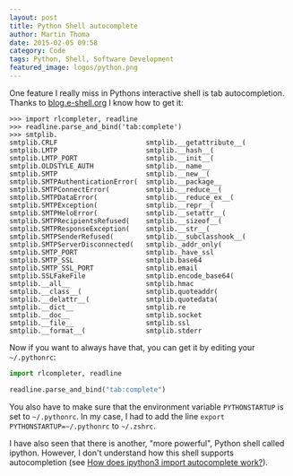 ```yaml
---
layout: post
title: Python Shell autocomplete
author: Martin Thoma
date: 2015-02-05 09:58
category: Code
tags: Python, Shell, Software Development
featured_image: logos/python.png
---
```

One feature I really miss in Pythons interactive shell is tab autocompletion.
Thanks to [blog.e-shell.org](http://blog.e-shell.org/221) I know how to get it:

```python-repl
>>> import rlcompleter, readline
>>> readline.parse_and_bind('tab:complete')
>>> smtplib.
smtplib.CRLF                      smtplib.__getattribute__(
smtplib.LMTP                      smtplib.__hash__(
smtplib.LMTP_PORT                 smtplib.__init__(
smtplib.OLDSTYLE_AUTH             smtplib.__name__
smtplib.SMTP                      smtplib.__new__(
smtplib.SMTPAuthenticationError(  smtplib.__package__
smtplib.SMTPConnectError(         smtplib.__reduce__(
smtplib.SMTPDataError(            smtplib.__reduce_ex__(
smtplib.SMTPException(            smtplib.__repr__(
smtplib.SMTPHeloError(            smtplib.__setattr__(
smtplib.SMTPRecipientsRefused(    smtplib.__sizeof__(
smtplib.SMTPResponseException(    smtplib.__str__(
smtplib.SMTPSenderRefused(        smtplib.__subclasshook__(
smtplib.SMTPServerDisconnected(   smtplib._addr_only(
smtplib.SMTP_PORT                 smtplib._have_ssl
smtplib.SMTP_SSL                  smtplib.base64
smtplib.SMTP_SSL_PORT             smtplib.email
smtplib.SSLFakeFile               smtplib.encode_base64(
smtplib.__all__                   smtplib.hmac
smtplib.__class__(                smtplib.quoteaddr(
smtplib.__delattr__(              smtplib.quotedata(
smtplib.__dict__                  smtplib.re
smtplib.__doc__                   smtplib.socket
smtplib.__file__                  smtplib.ssl
smtplib.__format__(               smtplib.stderr
```

Now if you want to always have that, you can get it by editing your
`~/.pythonrc`:

```python
import rlcompleter, readline

readline.parse_and_bind("tab:complete")
```

You also have to make sure that the environment variable `PYTHONSTARTUP` is set to
`~/.pythonrc`. In my case, I had to add the line `export PYTHONSTARTUP=~/.pythonrc`
to `~/.zshrc`.

I have also seen that there is another, "more powerful", Python shell called
ipython. However, I don't understand how this shell supports autocompletion
(see [How does ipython3 import autocomplete work?](http://stackoverflow.com/q/28329269/562769)).
